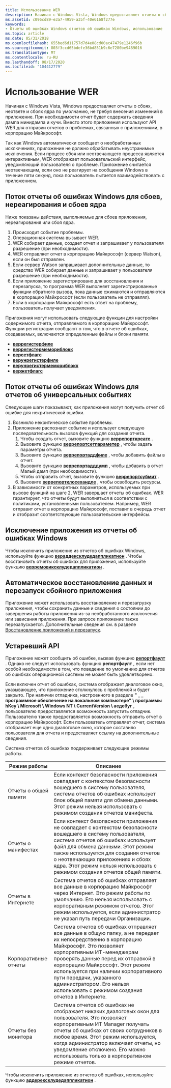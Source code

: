 ```yaml
---
title: Использование WER
description: Начиная с Windows Vista, Windows предоставляет отчеты о сбоях, неответе и сбоях ядра по умолчанию, не требуя внесения изменений в приложение.
ms.assetid: c096cd89-e3a7-4959-a35f-40e6168f277e
keywords:
- Отчеты об ошибках Windows отчетов об ошибках Windows, использование
ms.topic: article
ms.date: 05/31/2018
ms.openlocfilehash: 655bed6d11757d7d4e08cd00ac47479e1246f96b
ms.sourcegitcommit: 803f3ccd65bdefe36bd851b9c6e7280be9489016
ms.translationtype: MT
ms.contentlocale: ru-RU
ms.lasthandoff: 08/17/2020
ms.locfileid: "104412779"
---
```

# <a name="using-wer"></a>Использование WER

Начиная с Windows Vista, Windows предоставляет отчеты о сбоях, неответе и сбоях ядра по умолчанию, не требуя внесения изменений в приложение. При необходимости отчет будет содержать сведения дампа минидампа и кучи. Вместо этого приложения используют API WER для отправки отчетов о проблемах, связанных с приложениями, в корпорацию Майкрософт.

Так как Windows автоматически сообщает о необработанных исключениях, приложение не должно обрабатывать неустранимые исключения. Если процесс сбоя или неотвечающего процесса является интерактивным, WER отображает пользовательский интерфейс, уведомляющий пользователя о проблеме. Приложение считается неотвечающим, если оно не реагирует на сообщения Windows в течение пяти секунд, пока пользователь пытается взаимодействовать с приложением.

## <a name="windows-error-reporting-flow-for-crashes-non-response-and-kernel-faults"></a>Поток отчеты об ошибках Windows для сбоев, нереагирования и сбоев ядра

Ниже показаны действия, выполняемые для сбоев приложения, нереагирования или сбоя ядра.

1.  Происходит событие проблемы.
2.  Операционная система вызывает WER.
3.  WER собирает данные, создает отчет и запрашивает у пользователя разрешение (при необходимости).
4.  WER отправляет отчет в корпорацию Майкрософт (сервер Watson), если он был отправлен.
5.  Если сервер Watson запрашивает дополнительные данные, то средство WER собирает данные и запрашивает у пользователя разрешение (при необходимости).
6.  Если приложение зарегистрировано для восстановления и перезапуска, то программа WER выполняет зарегистрированные функции обратного вызова, пока данные сжимаются и отправляются в корпорацию Майкрософт (если пользователь не отправлял).
7.  Если в корпорации Майкрософт есть ответ на проблему, пользователь получает уведомления.

Приложения могут использовать следующие функции для настройки содержимого отчета, отправляемого в корпорацию Майкрософт. Функции регистрации сообщают о том, что в отчете об ошибках, создаваемых, включаются определенные файлы и блоки памяти.

-   [**веррегистерфиле**](/windows/desktop/api/Werapi/nf-werapi-werregisterfile)
-   [**веррегистермемориблокк**](/windows/desktop/api/Werapi/nf-werapi-werregistermemoryblock)
-   [**версетфлагс**](/windows/desktop/api/Werapi/nf-werapi-wersetflags)
-   [**верунрегистерфиле**](/windows/desktop/api/Werapi/nf-werapi-werunregisterfile)
-   [**верунрегистермемориблокк**](/windows/desktop/api/Werapi/nf-werapi-werunregistermemoryblock)
-   [**вержетфлагс**](/windows/desktop/api/Werapi/nf-werapi-wergetflags)

## <a name="windows-error-reporting-flow-for-generic-event-reporting"></a>Поток отчеты об ошибках Windows для отчетов об универсальных событиях

Следующие шаги показывают, как приложения могут получить отчет об ошибке для некритической ошибки.

1.  Возникло некритическое событие проблемы.
2.  Приложение распознает событие и использует следующую последовательность вызовов функций для создания отчета.
    1.  Чтобы создать отчет, вызовите функцию [**веррепорткреате**](/windows/desktop/api/Werapi/nf-werapi-werreportcreate) .
    2.  Вызовите функцию [**веррепортсетпараметер**](/windows/desktop/api/Werapi/nf-werapi-werreportsetparameter) , чтобы задать параметры отчета.
    3.  Вызовите функцию [**веррепортаддфиле**](/windows/desktop/api/Werapi/nf-werapi-werreportaddfile) , чтобы добавить файлы в отчет.
    4.  Вызовите функцию [**веррепортадддумп**](/windows/desktop/api/Werapi/nf-werapi-werreportadddump) , чтобы добавить в отчет Малый дамп (при необходимости).
    5.  Чтобы отправить отчет, вызовите функцию [**веррепортсубмит**](/windows/desktop/api/Werapi/nf-werapi-werreportsubmit) .
    6.  Вызовите [**веррепортклосехандле**](/windows/desktop/api/Werapi/nf-werapi-werreportclosehandle) , чтобы освободить ресурсы.
3.  В зависимости от конкретных параметров, используемых при вызове функций на шаге 2, WER завершает отчеты об ошибках. WER гарантирует, что отчеты будут выполняться в соответствии с политиками, установленными пользователем. Например, WER отправит отчет в корпорацию Майкрософт, поставит в очередь отчет и отобразит соответствующие пользовательские интерфейсы.

## <a name="excluding-an-application-from-windows-error-reporting"></a>Исключение приложения из отчеты об ошибках Windows

Чтобы исключить приложение из отчетов об ошибках Windows, используйте функцию [**вераддексклудедаппликатион**](/windows/desktop/api/Werapi/nf-werapi-weraddexcludedapplication) . Чтобы восстановить отчеты об ошибках для приложения, используйте функцию [**верремовиксклудедаппликатион**](/windows/desktop/api/Werapi/nf-werapi-werremoveexcludedapplication) .

## <a name="automatically-recovering-data-and-restarting-a-faulted-application"></a>Автоматическое восстановление данных и перезапуск сбойного приложения

Приложение может использовать восстановление и перезагрузку приложения, чтобы сохранить данные и сведения о состоянии до завершения работы приложения из-за необработанного исключения или зависания приложения. При запросе приложение также перезапускается. Дополнительные сведения см. в разделе [Восстановление приложений и перезапуск](/windows/desktop/Recovery/application-recovery-and-restart-portal).

## <a name="legacy-api"></a>Устаревший API

Приложение может сообщить об ошибке, вызвав функцию [**репортфаулт**](/windows/desktop/api/ErrorRep/nf-errorrep-reportfault) . Однако не следует использовать функцию **репортфаулт** , если нет особой необходимости в том, что поведение по умолчанию для отчетов об ошибках операционной системы не может быть удовлетворено.

Если включен отчет об ошибках, система отображает диалоговое окно, указывающее, что приложение столкнулось с проблемой и будет закрыто. При наличии отладчика, настроенного в разделе **" \_ \_ программное обеспечение на локальном компьютере" \\ программы hKey \\ Microsoft \\ Windows NT \\ CurrentVersion \\ аедебуг** , пользователю предоставляется возможность запустить отладчик. Пользователю также предоставляется возможность отправить отчет в корпорацию Майкрософт. Если пользователь отправляет отчет, система отображает еще одно диалоговое окно, которое составило пользователя для отчета и предоставляет ссылку на дополнительные сведения.

Система отчетов об ошибках поддерживает следующие режимы работы.



| Режим работы          | Описание                                                                                                                                                                                                                                                                                                                                  |
|-------------------------|----------------------------------------------------------------------------------------------------------------------------------------------------------------------------------------------------------------------------------------------------------------------------------------------------------------------------------------------|
| Отчеты о общей памяти | Если контекст безопасности приложения совпадает с контекстом безопасности вошедшего в систему пользователя, система отчетов об ошибках использует блок общей памяти для обмена данными. Этот режим нельзя использовать с режимом создания отчетов манифеста.<br/>                                                                                               |
| Отчеты о манифестах      | Если контекст безопасности приложения не совпадает с контекстом безопасности вошедшего в систему пользователя, система отчетов об ошибках использует файл для обмена данными. Этот режим также используется для создания отчетов о неотвечающих приложениях и сбоях ядра. Этот режим нельзя использовать с режимом создания отчетов общей памяти.<br/>                      |
| Отчеты в Интернете      | Система отчетов об ошибках отправляет все данные в корпорацию Майкрософт через Интернет. Это режим работы по умолчанию. Его нельзя использовать с корпоративным режимом отчетов. Этот режим используется, если администратор не указал путь передачи Организации.<br/>                                                                     |
| Корпоративные отчеты     | Система отчетов об ошибках отправляет все данные в общую папку, а не передает их непосредственно в корпорацию Майкрософт. Это позволяет корпоративным ИТ-менеджерам проверять данные перед их отправкой в корпорацию Майкрософт. Этот режим используется при наличии корпоративного пути передачи, указанного администратором. Его нельзя использовать с режимом создания отчетов в Интернете.<br/> |
| Отчеты без монитора      | Система отчетов об ошибках не отображает никаких диалоговых окон для пользователя. Это позволяет корпоративным ИТ Manager получать отчеты об ошибках от своих сотрудников в любое время. Этот режим используется, когда администратор включает отчеты, но уведомление отключено. Его можно использовать только в корпоративном режиме отчетов.<br/>        |



 

Чтобы исключить приложение из отчетов об ошибках, используйте функцию [**аддерексклудедаппликатион**](/windows/desktop/api/ErrorRep/nf-errorrep-adderexcludedapplicationa) .

 


